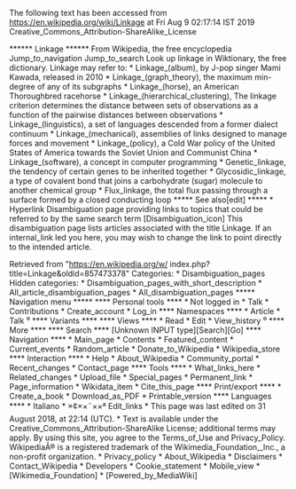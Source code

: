 The following text has been accessed from https://en.wikipedia.org/wiki/Linkage at Fri Aug 9 02:17:14 IST 2019
Creative_Commons_Attribution-ShareAlike_License




















****** Linkage ******
From Wikipedia, the free encyclopedia
Jump_to_navigation Jump_to_search
 Look up linkage in Wiktionary, the free dictionary.
Linkage may refer to:
    * Linkage_(album), by J-pop singer Mami Kawada, released in 2010
    * Linkage_(graph_theory), the maximum min-degree of any of its subgraphs
    * Linkage_(horse), an American Thoroughbred racehorse
    * Linkage_(hierarchical_clustering), The linkage criterion determines the
      distance between sets of observations as a function of the pairwise
      distances between observations
    * Linkage_(linguistics), a set of languages descended from a former dialect
      continuum
    * Linkage_(mechanical), assemblies of links designed to manage forces and
      movement
    * Linkage_(policy), a Cold War policy of the United States of America
      towards the Soviet Union and Communist China
    * Linkage_(software), a concept in computer programming
    * Genetic_linkage, the tendency of certain genes to be inherited together
    * Glycosidic_linkage, a type of covalent bond that joins a carbohydrate
      (sugar) molecule to another chemical group
    * Flux_linkage, the total flux passing through a surface formed by a closed
      conducting loop
***** See also[edit] *****
    * Hyperlink
                      Disambiguation page providing links to topics that could
                      be referred to by the same search term
[Disambiguation_icon] This disambiguation page lists articles associated with
                      the title Linkage.
                      If an internal_link led you here, you may wish to change
                      the link to point directly to the intended article.

Retrieved from "https://en.wikipedia.org/w/
index.php?title=Linkage&oldid=857473378"
Categories:
    * Disambiguation_pages
Hidden categories:
    * Disambiguation_pages_with_short_description
    * All_article_disambiguation_pages
    * All_disambiguation_pages
***** Navigation menu *****
**** Personal tools ****
    * Not logged in
    * Talk
    * Contributions
    * Create_account
    * Log_in
**** Namespaces ****
    * Article
    * Talk
⁰
**** Variants ****
**** Views ****
    * Read
    * Edit
    * View_history
⁰
**** More ****
**** Search ****
[Unknown INPUT type][Search][Go]
**** Navigation ****
    * Main_page
    * Contents
    * Featured_content
    * Current_events
    * Random_article
    * Donate_to_Wikipedia
    * Wikipedia_store
**** Interaction ****
    * Help
    * About_Wikipedia
    * Community_portal
    * Recent_changes
    * Contact_page
**** Tools ****
    * What_links_here
    * Related_changes
    * Upload_file
    * Special_pages
    * Permanent_link
    * Page_information
    * Wikidata_item
    * Cite_this_page
**** Print/export ****
    * Create_a_book
    * Download_as_PDF
    * Printable_version
**** Languages ****
    * Italiano
    * ×¢××¨××ª
Edit_links
    * This page was last edited on 31 August 2018, at 22:14 (UTC).
    * Text is available under the Creative_Commons_Attribution-ShareAlike
      License; additional terms may apply. By using this site, you agree to the
      Terms_of_Use and Privacy_Policy. WikipediaÂ® is a registered trademark of
      the Wikimedia_Foundation,_Inc., a non-profit organization.
    * Privacy_policy
    * About_Wikipedia
    * Disclaimers
    * Contact_Wikipedia
    * Developers
    * Cookie_statement
    * Mobile_view
    * [Wikimedia_Foundation]
    * [Powered_by_MediaWiki]
